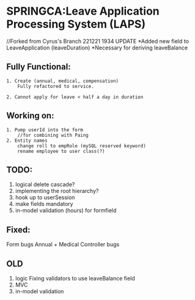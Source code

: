 # SPRINGCA:Leave Application Processing System (LAPS)

//Forked from Cyrus's Branch
221221 1934 UPDATE
*Added new field to LeaveApplication (leaveDuration)
*Necessary for deriving leaveBalance
 
## Fully Functional:
	1. Create (annual, medical, compensation)
		Fully refactored to service.
		
	2. Cannot apply for leave < half a day in duration

## Working on:

	1. Pump userId into the form
		//for combining with Paing
	2. Entity names
		change roll to empRole (mySQL reserved keyword)
		rename employee to user class(?)
  
 ## TODO:
 
  1. logical delete cascade?
  2. implementing the root hierarchy?
  3. hook up to userSession
  4. make fields mandatory
  5. in-model validation (hours) for formfield

## Fixed:
  Form bugs
  Annual + Medical Controller bugs
  
## OLD
		
  1. logic
	Fixing validators to use leaveBalance field 
  2. MVC
  3. in-model validation
